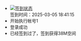 - [![签到状态](https://github.com/li5bo5/Cloud189-Actions/actions/workflows/main.yml/badge.svg?branch=main)](https://github.com/li5bo5/Cloud189-Actions/actions/workflows/main.yml) <br> 签到时间：2025-03-05 18:41:15
- 开始执行帐号1
- 登录成功
- 已经签到过了，签到获得38M空间
